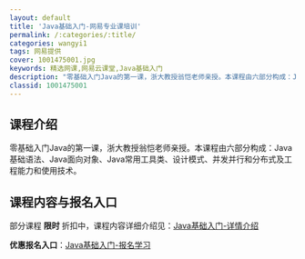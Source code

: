 ```yaml
---
layout: default
title: 'Java基础入门-网易专业课培训'
permalink: /:categories/:title/
categories: wangyi1
tags: 网易提供
cover: 1001475001.jpg
keywords: 精选网课,网易云课堂,Java基础入门
description: "零基础入门Java的第一课，浙大教授翁恺老师亲授。本课程由六部分构成：Java基础语法、Java面向对象、Java常用工具类、设计模式、并发并行和分布式及工程能力和使用技术。Java基础入门"
classid: 1001475001
---
```


## 课程介绍

零基础入门Java的第一课，浙大教授翁恺老师亲授。本课程由六部分构成：Java基础语法、Java面向对象、Java常用工具类、设计模式、并发并行和分布式及工程能力和使用技术。

## 课程内容与报名入口

部分课程 **限时** 折扣中，课程内容详细介绍见：[Java基础入门-详情介绍](https://mooc.study.163.com/smartSpec/detail/1001475001.htm?share=1&shareId=1025206652&utm_campaign=share&utm_medium=iphoneShare&utm_source=&utm_u=1025206652)

**优惠报名入口**：[Java基础入门-报名学习](https://mooc.study.163.com/smartSpec/detail/1001475001.htm?share=1&shareId=1025206652&utm_campaign=share&utm_medium=iphoneShare&utm_source=&utm_u=1025206652)

